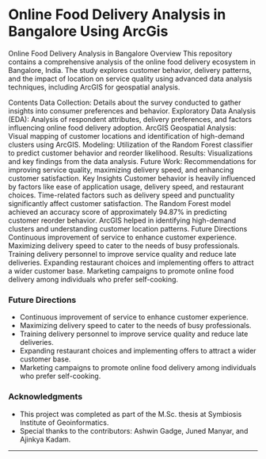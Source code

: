 # Online Food Delivery Analysis in Bangalore Using ArcGis



Online Food Delivery Analysis in Bangalore
Overview
This repository contains a comprehensive analysis of the online food delivery ecosystem in Bangalore, India. The study explores customer behavior, delivery patterns, and the impact of location on service quality using advanced data analysis techniques, including ArcGIS for geospatial analysis.

Contents
Data Collection: Details about the survey conducted to gather insights into consumer preferences and behavior.
Exploratory Data Analysis (EDA): Analysis of respondent attributes, delivery preferences, and factors influencing online food delivery adoption.
ArcGIS Geospatial Analysis: Visual mapping of customer locations and identification of high-demand clusters using ArcGIS.
Modeling: Utilization of the Random Forest classifier to predict customer behavior and reorder likelihood.
Results: Visualizations and key findings from the data analysis.
Future Work: Recommendations for improving service quality, maximizing delivery speed, and enhancing customer satisfaction.
Key Insights
Customer behavior is heavily influenced by factors like ease of application usage, delivery speed, and restaurant choices.
Time-related factors such as delivery speed and punctuality significantly affect customer satisfaction.
The Random Forest model achieved an accuracy score of approximately 94.87% in predicting customer reorder behavior.
ArcGIS helped in identifying high-demand clusters and understanding customer location patterns.
Future Directions
Continuous improvement of service to enhance customer experience.
Maximizing delivery speed to cater to the needs of busy professionals.
Training delivery personnel to improve service quality and reduce late deliveries.
Expanding restaurant choices and implementing offers to attract a wider customer base.
Marketing campaigns to promote online food delivery among individuals who prefer self-cooking.
### Future Directions
- Continuous improvement of service to enhance customer experience.
- Maximizing delivery speed to cater to the needs of busy professionals.
- Training delivery personnel to improve service quality and reduce late deliveries.
- Expanding restaurant choices and implementing offers to attract a wider customer base.
- Marketing campaigns to promote online food delivery among individuals who prefer self-cooking.



### Acknowledgments
- This project was completed as part of the M.Sc. thesis at Symbiosis Institute of Geoinformatics.
- Special thanks to the contributors: Ashwin Gadge, Juned Manyar, and Ajinkya Kadam.

---

